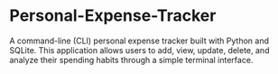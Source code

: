 # Personal-Expense-Tracker
A command-line (CLI) personal expense tracker built with Python and SQLite. This application allows users to add, view, update, delete, and analyze their spending habits through a simple terminal interface.
